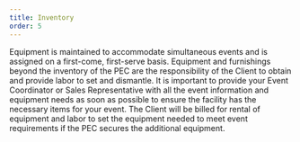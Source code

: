 ```yaml
---
title: Inventory
order: 5
---
```


Equipment is maintained to accommodate simultaneous events and is assigned on a first-come, first-serve basis. Equipment and furnishings beyond the inventory of the PEC are the responsibility of the Client to obtain and provide labor to set and dismantle. It is important to provide your Event Coordinator or Sales Representative with all the event information and equipment needs as soon as possible to ensure the facility has the necessary items for your event. The Client will be billed for rental of equipment and labor to set the equipment needed to meet event requirements if the PEC secures the additional equipment.
